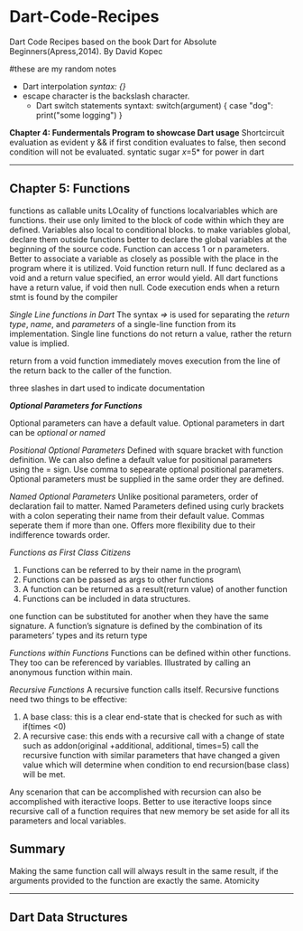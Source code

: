 # Dart-Code-Recipes
Dart Code Recipes based on the book Dart for Absolute Beginners(Apress,2014). By David Kopec

#these are my random notes

- Dart interpolation *syntax: {}*
- escape character is the backslash character.
    - Dart switch statements syntaxt:
    switch(argument) {
    case "dog":
    print("some logging")
    }

**Chapter 4: Fundermentals Program to showcase Dart usage**
Shortcircuit evaluation as evident y && if first condition evaluates to false, then second condition will not be evaluated.
syntatic sugar *x*=5* for power in dart
<hr>
<h2><strong>Chapter 5: Functions</strong></h2>

functions as callable units
LOcality of functions
localvariables which are functions. their use only limited to the block of code within which they are defined. Variables also local to conditional blocks.
to make variables global, declare them outside functions
better to declare the global variables at the beginning of the source code.
Function can access 1 or n parameters. Better to associate a variable as closely as possible with the place in the program where it is utilized.
Void function return null. If func declared as a void and a return value specified, an error would yield. All dart functions have a return value, if void then null.
Code execution ends when a return stmt is found by the compiler

*Single Line functions in Dart*
The syntax *=>* is used for separating the *return type*, *name*, and *parameters* of a single-line function from its implementation.  Single line functions do not return a value, rather the return value is implied.

return from a void function immediately moves execution from the line of the return back to the caller of the function.

three slashes in dart used to indicate documentation

__*Optional Parameters for Functions*__

Optional parameters can have a default value.  Optional parameters in dart can be *optional or named*

*Positional Optional Parameters*
Defined with square bracket with function definition. We can also define a default value for positional parameters using the = sign. Use comma to sepearate optional positional parameters. Optional parameters must be supplied in the same order they are defined.

*Named Optional Parameters*
Unlike positional parameters, order of declaration fail to matter.
Named Parameters defined using curly brackets with a colon seperating their name from their default value. Commas seperate them if more than one. Offers more flexibility due to their indifference towards order.

*Functions as First Class Citizens*
1. Functions can be referred to by their name in the program\
2. Functions can be passed as args to other functions
3. A function can be returned as a result(return value) of another function
4. Functions can be included in data structures.

one function can be substituted for another when they have the same signature. A function’s signature is defined by the combination of its parameters’ types and its return type

*Functions within Functions*
Functions can be defined within other functions. They too can be referenced by variables. Illustrated by calling an anonymous function within main.

*Recursive Functions*
A recursive function calls itself. Recursive functions need two things to be effective:
1. A base class: this is a clear end-state that is checked for such as with if(times <0)
2. A recursive case: this ends with a recursive call with a change of state such as addon(original +additional, additional, times=5) call the recursive function with similar parameters that have changed a given value which will determine when condition to end recursion(base class) will be met.

Any scenarion that can be accomplished with recursion can also be accomplished with iteractive loops. Better to use iteractive loops since recursive call of a function requires that new memory be set aside for all its parameters and local variables.



<h2>Summary</h2>
Making the same function call will always result in the same result, if the arguments
provided to the function are exactly the same. Atomicity

<hr>

<strong><h2>Dart Data Structures</h2></strong>
